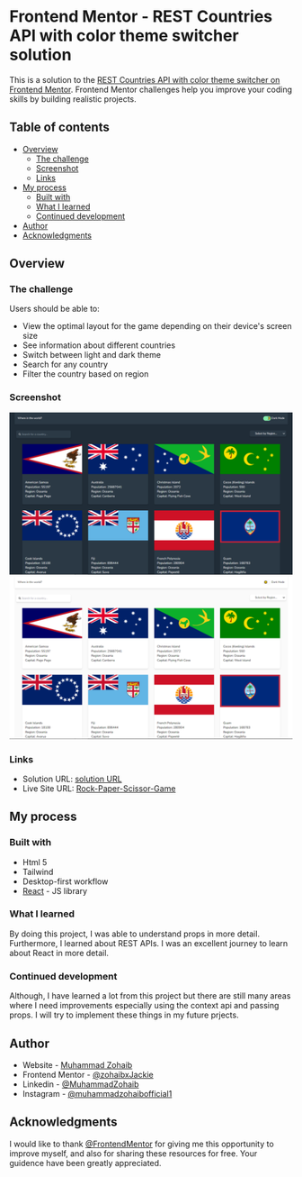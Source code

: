 # Frontend Mentor - REST Countries API with color theme switcher solution

This is a solution to the [REST Countries API with color theme switcher on Frontend Mentor](https://www.frontendmentor.io/challenges/rest-countries-api-with-color-theme-switcher-5cacc469fec04111f7b848ca/hub). Frontend Mentor challenges help you improve your coding skills by building realistic projects. 

## Table of contents

- [Overview](#overview)
  - [The challenge](#the-challenge)
  - [Screenshot](#screenshot)
  - [Links](#links)
- [My process](#my-process)
  - [Built with](#built-with)
  - [What I learned](#what-i-learned)
  - [Continued development](#continued-development)
- [Author](#author)
- [Acknowledgments](#acknowledgments)


## Overview

### The challenge

Users should be able to:

- View the optimal layout for the game depending on their device's screen size
- See information about different countries
- Switch between light and dark theme
- Search for any country
- Filter the country based on region

### Screenshot

![](./src//assets/screenshot1.png)
![](./src//assets/screenshot2.png)


### Links

- Solution URL: [solution URL](https://github.com/zohaibxJackie/Countries-Info-Application)
- Live Site URL: [Rock-Paper-Scissor-Game](https://zohaibxjackie.github.io/Countries-Info-Application/)

## My process

### Built with

- Html 5
- Tailwind
- Desktop-first workflow
- [React](https://reactjs.org/) - JS library

### What I learned
By doing this project, I was able to understand props in more detail. Furthermore, I learned about REST APIs. I was an excellent journey to learn about React in more detail.

### Continued development

Although, I have learned a lot from this project but there are still many areas where I need improvements especially using the context api and passing props. I will try to implement these things in my future prjects.

## Author

- Website - [Muhammad Zohaib](https://muhammadzohaib4.wordpress.com/)
- Frontend Mentor - [@zohaibxJackie](https://www.frontendmentor.io/profile/zohaibxJackie)
- Linkedin - [@MuhammadZohaib](www.linkedin.com/in/muhammad-zohaib-a42923316)
- Instagram - [@muhammadzohaibofficial1](https://www.instagram.com/muhammadzohaibofficial1?igsh=bHQwN3FoMm5idXd2)

## Acknowledgments

I would like to thank [@FrontendMentor](https://www.frontendmentor.io/) for giving me this opportunity to improve myself, and also for sharing these resources for free. Your guidence have been greatly appreciated.
